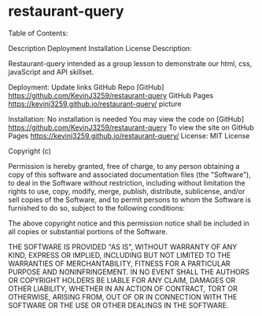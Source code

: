 # restaurant-query

Table of Contents:

Description
Deployment
Installation
License
Description:

Restaurant-query intended as a group lesson to demonstrate our html, css, javaScript and API skillset.

Deployment:
Update links GitHub Repo [GitHub] https://github.com/KevinJ3259/restaurant-query GitHub Pages https://kevinj3259.github.io/restaurant-query/ picture

Installation:
No installation is needed
You may view the code on [GitHub] https://github.com/KevinJ3259/restaurant-query
To view the site on GitHub Pages https://kevinj3259.github.io/restaurant-query/
License:
MIT License

Copyright (c)

Permission is hereby granted, free of charge, to any person obtaining a copy of this software and associated documentation files (the "Software"), to deal in the Software without restriction, including without limitation the rights to use, copy, modify, merge, publish, distribute, sublicense, and/or sell copies of the Software, and to permit persons to whom the Software is furnished to do so, subject to the following conditions:

The above copyright notice and this permission notice shall be included in all copies or substantial portions of the Software.

THE SOFTWARE IS PROVIDED "AS IS", WITHOUT WARRANTY OF ANY KIND, EXPRESS OR IMPLIED, INCLUDING BUT NOT LIMITED TO THE WARRANTIES OF MERCHANTABILITY, FITNESS FOR A PARTICULAR PURPOSE AND NONINFRINGEMENT. IN NO EVENT SHALL THE AUTHORS OR COPYRIGHT HOLDERS BE LIABLE FOR ANY CLAIM, DAMAGES OR OTHER LIABILITY, WHETHER IN AN ACTION OF CONTRACT, TORT OR OTHERWISE, ARISING FROM, OUT OF OR IN CONNECTION WITH THE SOFTWARE OR THE USE OR OTHER DEALINGS IN THE SOFTWARE.
